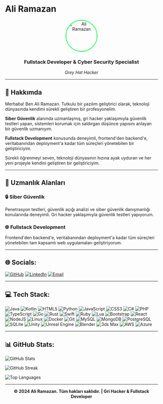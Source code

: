 # Ali Ramazan

<div align="center">
  <img src="https://avatars.githubusercontent.com/u/150449604?v=4" alt="Ali Ramazan" width="100" height="100" style="border-radius: 50%; border: 3px solid #50fa7b;">
  
  ### Fullstack Developer & Cyber Security Specialist
  
  *Grey Hat Hacker*
</div>

---

## 👋 Hakkımda

Merhaba! Ben Ali Ramazan. Tutkulu bir yazılım geliştirici olarak, teknoloji dünyasında kendimi sürekli geliştiren bir profesyonelim.

**Siber Güvenlik** alanında uzmanlaşmış, gri hacker yaklaşımıyla güvenlik testleri yapan, sistemleri korumak için saldırgan düşünce yapısını anlayan bir güvenlik uzmanıyım.

**Fullstack Development** konusunda deneyimli, frontend'den backend'e, veritabanından deployment'a kadar tüm süreçleri yönetebilen bir geliştiriciyim.

Sürekli öğrenmeyi seven, teknoloji dünyasının hızına ayak uyduran ve her yeni projeyle kendini geliştiren bir geliştiriciyim.

---

## 🎯 Uzmanlık Alanları

### 🔒 Siber Güvenlik
Penetrasyon testleri, güvenlik açığı analizi ve siber güvenlik danışmanlığı konularında deneyimli. Gri hacker yaklaşımıyla güvenlik testleri yapıyorum.

### 🌐 Fullstack Development
Frontend'den backend'e, veritabanından deployment'a kadar tüm süreçleri yönetebilen tam kapsamlı web uygulamaları geliştiriyorum.

---

## 🌐 Socials:

[![GitHub](https://img.shields.io/badge/GitHub-%23121011.svg?style=for-the-badge&logo=github&logoColor=white)](https://github.com/xrefunsen)
[![LinkedIn](https://img.shields.io/badge/LinkedIn-%230077B5.svg?style=for-the-badge&logo=linkedin&logoColor=white)](https://linkedin.com/in/ali-ramazan)
[![Email](https://img.shields.io/badge/Email-D14836?style=for-the-badge&logo=gmail&logoColor=white)](mailto:ali.ramazan@example.com)

---

## 💻 Tech Stack:

![Java](https://img.shields.io/badge/java-%23ED8B00.svg?style=for-the-badge&logo=openjdk&logoColor=white)
![Kotlin](https://img.shields.io/badge/kotlin-%237F52FF.svg?style=for-the-badge&logo=kotlin&logoColor=white)
![HTML5](https://img.shields.io/badge/html5-%23E34F26.svg?style=for-the-badge&logo=html5&logoColor=white)
![Python](https://img.shields.io/badge/python-3670A0?style=for-the-badge&logo=python&logoColor=ffdd54)
![JavaScript](https://img.shields.io/badge/javascript-%23323330.svg?style=for-the-badge&logo=javascript&logoColor=%23F7DF1E)
![CSS3](https://img.shields.io/badge/css3-%231572B6.svg?style=for-the-badge&logo=css3&logoColor=white)
![C#](https://img.shields.io/badge/c%23-%23239120.svg?style=for-the-badge&logo=csharp&logoColor=white)
![PHP](https://img.shields.io/badge/php-%23777BB4.svg?style=for-the-badge&logo=php&logoColor=white)
![TypeScript](https://img.shields.io/badge/typescript-%23007ACC.svg?style=for-the-badge&logo=typescript&logoColor=white)
![Go](https://img.shields.io/badge/go-%2300ADD8.svg?style=for-the-badge&logo=go&logoColor=white)
![Rust](https://img.shields.io/badge/rust-%23000000.svg?style=for-the-badge&logo=rust&logoColor=white)
![Swift](https://img.shields.io/badge/swift-FA7343?style=for-the-badge&logo=swift&logoColor=white)
![Ruby](https://img.shields.io/badge/ruby-%23CC342D.svg?style=for-the-badge&logo=ruby&logoColor=white)
![Lua](https://img.shields.io/badge/lua-%232C2D72.svg?style=for-the-badge&logo=lua&logoColor=white)
![Bootstrap](https://img.shields.io/badge/bootstrap-%238511FA.svg?style=for-the-badge&logo=bootstrap&logoColor=white)
![React](https://img.shields.io/badge/react-%2320232a.svg?style=for-the-badge&logo=react&logoColor=%2361DAFB)
![NodeJS](https://img.shields.io/badge/node.js-6DA55F?style=for-the-badge&logo=node.js&logoColor=white)
![Linux](https://img.shields.io/badge/linux-FCC624?style=for-the-badge&logo=linux&logoColor=black)
![Docker](https://img.shields.io/badge/docker-%230db7ed.svg?style=for-the-badge&logo=docker&logoColor=white)
![Git](https://img.shields.io/badge/git-%23F05033.svg?style=for-the-badge&logo=git&logoColor=white)
![MySQL](https://img.shields.io/badge/mysql-%2300f.svg?style=for-the-badge&logo=mysql&logoColor=white)
![MongoDB](https://img.shields.io/badge/MongoDB-%234ea94b.svg?style=for-the-badge&logo=mongodb&logoColor=white)
![PostgreSQL](https://img.shields.io/badge/postgres-%23316192.svg?style=for-the-badge&logo=postgresql&logoColor=white)
![SQLite](https://img.shields.io/badge/sqlite-%2307405e.svg?style=for-the-badge&logo=sqlite&logoColor=white)
![Unity](https://img.shields.io/badge/unity-%23000000.svg?style=for-the-badge&logo=unity&logoColor=white)
![Unreal Engine](https://img.shields.io/badge/unrealengine-%23313131.svg?style=for-the-badge&logo=unrealengine&logoColor=white)
![Blender](https://img.shields.io/badge/blender-%23F5792A.svg?style=for-the-badge&logo=blender&logoColor=white)
![3ds Max](https://img.shields.io/badge/3ds%20Max-%230696D7.svg?style=for-the-badge&logo=autodesk&logoColor=white)
![AWS](https://img.shields.io/badge/Amazon%20AWS-%23FF9900.svg?style=for-the-badge&logo=amazonaws&logoColor=white)
![Azure](https://img.shields.io/badge/azure-%230072C6.svg?style=for-the-badge&logo=azure-devops&logoColor=white)

---

## 📊 GitHub Stats:

![GitHub Stats](https://github-readme-stats.vercel.app/api?username=xrefunsen&theme=dark&hide_border=false&include_all_commits=true&count_private=true)

![GitHub Streak](https://github-readme-streak-stats.herokuapp.com/?user=xrefunsen&theme=dark&hide_border=false)

![Top Languages](https://github-readme-stats.vercel.app/api/top-langs/?username=xrefunsen&theme=dark&hide_border=false&include_all_commits=true&count_private=true&layout=compact)

---

<div align="center">
  <p><strong>&copy; 2024 Ali Ramazan. Tüm hakları saklıdır. | Gri Hacker & Fullstack Developer</strong></p>
</div>
